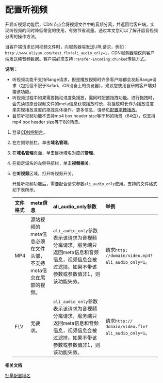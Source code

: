 # 配置听视频

开启听视频功能后，CDN节点会将视频文件中的音频分离，并返回给客户端，实现听视频的同时降低带宽的使用，有效节省流量。通过本文您可以了解开启音视频分离的操作方法。

当客户端请求访问视频文件时，向服务器端发送URL请求，例如：`http://www.aliyun.com/test.flv?ali_audio_only=1`，CDN服务器端仅向客户端发送纯音频数据。客户端必须支持`Transfer-Encoding:chunked`传输方式。

**说明：**

-   听视频功能不支持Range请求，但是播放视频时许多客户端都会发起Range请求（包括但不限于Safari、iOS设备上的浏览器），建议您使用自研的客户端对接该功能。
-   听视频过程中如果需要拖动进度条播放，需同时配置拖拽功能。进行拖拽时，会先读取原音视频文件的meta信息获取播放时长，将播放时长作为播放进度来实现播放进度的拖拽具体操作。更多信息，请参见[配置拖拽播放](/intl.zh-CN/域名管理/视频相关/配置拖拽播放.md)。
-   目前听视频功能不支持mp4 box header size等于16的场景（64位），仅支持mp4 box header size等于8的场景。

1.  登录[CDN控制台](https://cdn.console.aliyun.com)。

2.  在左侧导航栏，单击**域名管理**。

3.  在**域名管理**页面，单击目标域名对应的**管理**。

4.  在指定域名的左侧导航栏，单击**视频相关**。

5.  在**听视频**区域，打开听视频开关。

    开启听视频功能后，需要配合请求参数`ali_audio_only`使用。支持的文件格式如下表所示。

    |文件格式|meta信息|ali\_audio\_only参数|举例|
    |:---|:-----|:-----------------|:-|
    |MP4|源站视频的meta信息必须在文件头部，不支持meta信息在尾部的视频。|`ali_audio_only`参数表示该请求为音视频分离请求，服务端只返回meta信息和音频信息，视频信息会被过滤掉。如果不带该参数或参数值非1，则该功能失效。|请求`http: //domain/video.mp4?ali_audio_only=1`。|
    |FLV|无要求。|`ali_audio_only`参数表示该请求为音视频分离请求，服务端只返回meta信息和音频信息，视频信息会被过滤掉。如果不带该参数或参数值非1，则该功能失效。|请求`http:// domain/video.flv?ali_audio_only=1`。|


**相关文档**  


[批量配置域名](/intl.zh-CN/新版API参考/域名管理类接口/批量配置域名.md)

